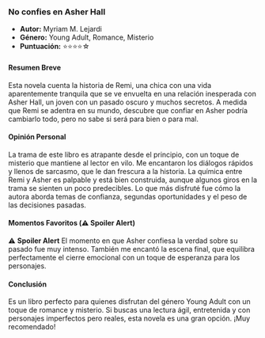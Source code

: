 ### **No confies en Asher Hall**
- **Autor:** Myriam M. Lejardi
- **Género:** Young Adult, Romance, Misterio
- **Puntuación:**  ⭐⭐⭐⭐☆

#### Resumen Breve
Esta novela cuenta la historia de Remi, una chica con una vida aparentemente tranquila que se ve envuelta en una relación inesperada con Asher Hall, un joven con un pasado oscuro y muchos secretos. A medida que Remi se adentra en su mundo, descubre que confiar en Asher podría cambiarlo todo, pero no sabe si será para bien o para mal.

#### Opinión Personal
La trama de este libro es atrapante desde el principio, con un toque de misterio que mantiene al lector en vilo. Me encantaron los diálogos rápidos y llenos de sarcasmo, que le dan frescura a la historia. La química entre Remi y Asher es palpable y está bien construida, aunque algunos giros en la trama se sienten un poco predecibles. Lo que más disfruté fue cómo la autora aborda temas de confianza, segundas oportunidades y el peso de las decisiones pasadas.

#### Momentos Favoritos (⚠️ Spoiler Alert)  
⚠️ **Spoiler Alert**
El momento en que Asher confiesa la verdad sobre su pasado fue muy intenso. También me encantó la escena final, que equilibra perfectamente el cierre emocional con un toque de esperanza para los personajes.

#### Conclusión 
Es un libro perfecto para quienes disfrutan del género Young Adult con un toque de romance y misterio. Si buscas una lectura ágil, entretenida y con personajes imperfectos pero reales, esta novela es una gran opción. ¡Muy recomendado!